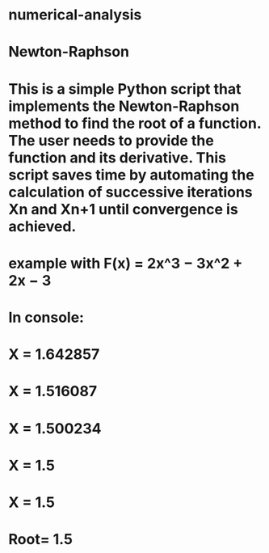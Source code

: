 # numerical-analysis

# Newton-Raphson
# This is a simple Python script that implements the Newton-Raphson method to find the root of a function. The user needs to provide the function and its derivative. This script saves time by automating the calculation of successive iterations Xn and Xn+1 until convergence is achieved.

# example with F(x) =  2x^3 − 3x^2 + 2x − 3
# In console:
# X = 1.642857
# X = 1.516087
# X = 1.500234
# X = 1.5
# X = 1.5
# Root= 1.5
